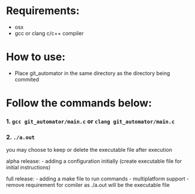 # Requirements:
* osx
* gcc or clang c/c++ compiler

# How to use:
* Place git_automator in the same directory as the directory being commited

# Follow the commands below: 
### 1. `gcc git_automator/main.c` or `clang git_automator/main.c`
### 2. `./a.out`

you may choose to keep or delete the executable file after execution

alpha release:
    - adding a configuration initially (create executable file for initial instructions)

full release:
    - adding a make file to run commands
    - multiplatform support
    - remove requirement for comiler as ./a.out will be the executable file